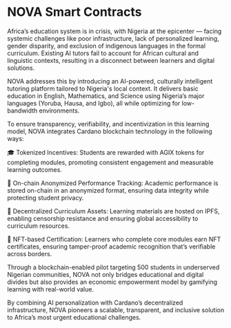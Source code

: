 # NOVA Smart Contracts
Africa’s education system is in crisis, with Nigeria at the epicenter — facing systemic challenges like poor infrastructure, lack of personalized learning, gender disparity, and exclusion of indigenous languages in the formal curriculum. Existing AI tutors fail to account for African cultural and linguistic contexts, resulting in a disconnect between learners and digital solutions.

NOVA addresses this by introducing an AI-powered, culturally intelligent tutoring platform tailored to Nigeria's local context. It delivers basic education in English, Mathematics, and Science using Nigeria’s major languages (Yoruba, Hausa, and Igbo), all while optimizing for low-bandwidth environments.

To ensure transparency, verifiability, and incentivization in this learning model, NOVA integrates Cardano blockchain technology in the following ways:

🎓 Tokenized Incentives: Students are rewarded with AGIX tokens for completing modules, promoting consistent engagement and measurable learning outcomes.

🔐 On-chain Anonymized Performance Tracking: Academic performance is stored on-chain in an anonymized format, ensuring data integrity while protecting student privacy.

📡 Decentralized Curriculum Assets: Learning materials are hosted on IPFS, enabling censorship resistance and ensuring global accessibility to curriculum resources.

🏅 NFT-based Certification: Learners who complete core modules earn NFT certificates, ensuring tamper-proof academic recognition that’s verifiable across borders.

Through a blockchain-enabled pilot targeting 500 students in underserved Nigerian communities, NOVA not only bridges educational and digital divides but also provides an economic empowerment model by gamifying learning with real-world value.

By combining AI personalization with Cardano’s decentralized infrastructure, NOVA pioneers a scalable, transparent, and inclusive solution to Africa’s most urgent educational challenges.
